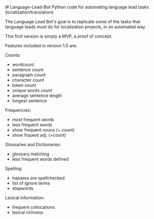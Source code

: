 l# Language-Lead-Bot
Python code for automating language lead tasks (localization/translation)

The Language Lead Bot's goal is to replicate some of the tasks that language leads must do for localization projects, in an automated way. 

This first version is simply a MVP, a proof of concept.

Features included in version 1.0 are:

Counts:
  - wordcount
  - sentence count
  - paragraph count
  - character count
  - token count
  - unique words count
  - average sentence length
  - longest sentence

Frequencies:
- most frequent words
- less frequent words
- show frequent nouns (+ count)
- show frquent adj. (+count)

Glossaries and Dictionaries:
- glossary matching
- less frequent words defined

Spelling:
- hapaxes are spellchecked
- list of ignore terms
- stopwords

Lexical information:
- frequent collocations
- lexical richness



